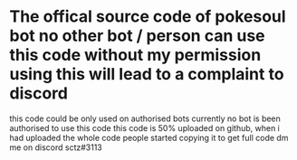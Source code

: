The offical source code of pokesoul bot 
no other bot / person can use this code without my permission  using this will lead to a complaint to discord 
= 
this code could be only used on authorised bots currently no bot is been authorised to use this code 
this code is 50% uploaded on github, when i had uploaded the whole code people started copying it 
to get full code dm me on discord sctz#3113
